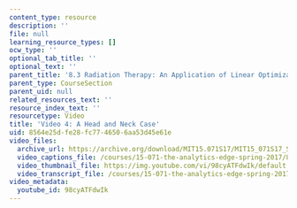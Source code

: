 ```yaml
---
content_type: resource
description: ''
file: null
learning_resource_types: []
ocw_type: ''
optional_tab_title: ''
optional_text: ''
parent_title: '8.3 Radiation Therapy: An Application of Linear Optimization '
parent_type: CourseSection
parent_uid: null
related_resources_text: ''
resource_index_text: ''
resourcetype: Video
title: 'Video 4: A Head and Neck Case'
uid: 8564e25d-fe28-fc77-4650-6aa53d45e61e
video_files:
  archive_url: https://archive.org/download/MIT15.071S17/MIT15_071S17_Session_8.3.07_300k.mp4
  video_captions_file: /courses/15-071-the-analytics-edge-spring-2017/8c8856e8891e599abd73f877c16553df_98cyATFdwIk.vtt
  video_thumbnail_file: https://img.youtube.com/vi/98cyATFdwIk/default.jpg
  video_transcript_file: /courses/15-071-the-analytics-edge-spring-2017/8115d4781a1e7f5a643a28bede2436af_98cyATFdwIk.pdf
video_metadata:
  youtube_id: 98cyATFdwIk
---
```

